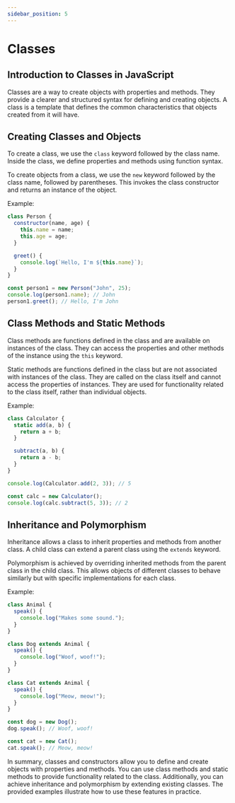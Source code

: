 ```yaml
---
sidebar_position: 5
---
```


# Classes

## Introduction to Classes in JavaScript
Classes are a way to create objects with properties and methods. They provide a clearer and structured syntax for defining and creating objects. A class is a template that defines the common characteristics that objects created from it will have.

## Creating Classes and Objects
To create a class, we use the `class` keyword followed by the class name. Inside the class, we define properties and methods using function syntax.

To create objects from a class, we use the `new` keyword followed by the class name, followed by parentheses. This invokes the class constructor and returns an instance of the object.

Example:

```javascript
class Person {
  constructor(name, age) {
    this.name = name;
    this.age = age;
  }

  greet() {
    console.log(`Hello, I'm ${this.name}`);
  }
}

const person1 = new Person("John", 25);
console.log(person1.name); // John
person1.greet(); // Hello, I'm John
```

## Class Methods and Static Methods
Class methods are functions defined in the class and are available on instances of the class. They can access the properties and other methods of the instance using the `this` keyword.

Static methods are functions defined in the class but are not associated with instances of the class. They are called on the class itself and cannot access the properties of instances. They are used for functionality related to the class itself, rather than individual objects.

Example:

```javascript
class Calculator {
  static add(a, b) {
    return a + b;
  }

  subtract(a, b) {
    return a - b;
  }
}

console.log(Calculator.add(2, 3)); // 5

const calc = new Calculator();
console.log(calc.subtract(5, 3)); // 2
```

## Inheritance and Polymorphism
Inheritance allows a class to inherit properties and methods from another class. A child class can extend a parent class using the `extends` keyword.

Polymorphism is achieved by overriding inherited methods from the parent class in the child class. This allows objects of different classes to behave similarly but with specific implementations for each class. 

Example:

```javascript
class Animal {
  speak() {
    console.log("Makes some sound.");
  }
}

class Dog extends Animal {
  speak() {
    console.log("Woof, woof!");
  }
}

class Cat extends Animal {
  speak() {
    console.log("Meow, meow!");
  }
}

const dog = new Dog();
dog.speak(); // Woof, woof!

const cat = new Cat();
cat.speak(); // Meow, meow!
```

In summary, classes and constructors allow you to define and create objects with properties and methods. You can use class methods and static methods to provide functionality related to the class. Additionally, you can achieve inheritance and polymorphism by extending existing classes. The provided examples illustrate how to use these features in practice.